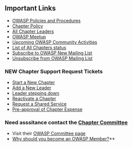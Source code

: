 ## Important Links

- [OWASP Policies and Procedures](https://owasp.org/www-policy/)
- [Chapter Policy](https://owasp.org/www-policy/operational/chapters)
- [All Chapter Leaders](/chapters/leaders/)
- [OWASP Meetup](https://owasp.meetup.com)
- [Upcoming OWASP Community Activities](/chapters/events/)
- [List of All Chapters status](https://owasp.org/chapters/status/)
- [Subscribe to OWASP New Mailing List](https://owasp.us17.list-manage.com/subscribe?u=a8012c9e2e384bf8ea8d7deb7&id=22be76c892)
- [Unsubscribe from OWASP Mailing List](https://owasp.us17.list-manage.com/unsubscribe?u=a8012c9e2e384bf8ea8d7deb7&id=2b8a341014)

### NEW Chapter Support Request Tickets

- [Start a New Chapter](https://owasporg.atlassian.net/servicedesk/customer/portal/8)
- [Add a New Leader](https://owasporg.atlassian.net/servicedesk/customer/portal/8)
- [Leader stepping down](https://owasporg.atlassian.net/servicedesk/customer/portal/8)
- [Reactivate a Chapter](https://owasporg.atlassian.net/servicedesk/customer/portal/8)
- [Request a Shared Service](https://owasporg.atlassian.net/servicedesk/customer/portal/8)
- [Pre-approval of Chapter Expense](https://owasporg.atlassian.net/servicedesk/customer/portal/8)
  
### Need asssitance contact the [Chapter Committee](mailto:chapter-committee@owasp.org)

- Visit their [OWASP Committee page](https://owasp.org/www-committee-chapter/)
- [Why should you become an OWASP Member?](https://youtu.be/RrUQYkzdaos)**

